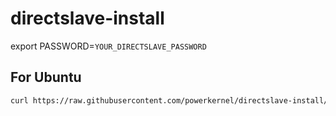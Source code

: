# directslave-install

export PASSWORD=`YOUR_DIRECTSLAVE_PASSWORD`

## For Ubuntu

```bash
curl https://raw.githubusercontent.com/powerkernel/directslave-install/main/install-ubuntu | sh
```

